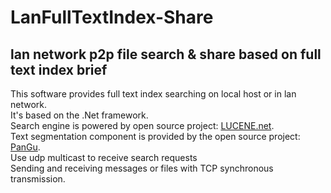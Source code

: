 LanFullTextIndex-Share
======================
lan network p2p file search &amp; share based on full text index 
brief
-----
This software provides full text index searching on local host or in lan network.<br>
It's based on the .Net framework.<br>
Search engine is powered by open source project: [LUCENE.net](http://lucenenet.apache.org/).<br>
Text segmentation component is provided by the open source project: [PanGu](http://pangusegment.codeplex.com/).<br>
Use udp multicast to receive search requests<br>
Sending and receiving messages or files with TCP synchronous transmission.<br>

